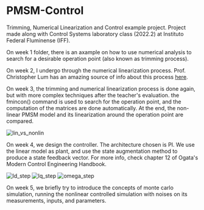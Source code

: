 # PMSM-Control
Trimming, Numerical Linearization and Control example project. Project made along with Control Systems laboratory class (2022.2) at Instituto Federal Fluminense (IFF).

On week 1 folder, there is an axample on how to use numerical analysis to search for a desirable operation point (also known as trimming process).

On week 2, I undergo through the numerical linearization process. Prof. Christopher Lum has an amazing source of info about this process [here](https://www.youtube.com/watch?v=1VmeijdM1qs).

On week 3, the trimming and numerical linearization process is done again, but with more complex techniques after the teacher's evaluation. the fmincon() command is used to search for the operation point, and the computation of the matrices are done automatically. At the end, the non-linear PMSM model and its linearization around the operation point are compared.

![lin_vs_nonlin](https://github.com/kkkiq/PMSM-Control/assets/85909385/0605a084-2f69-40ac-9d73-c4a59dd1786e)

On week 4, we design the controller. The architecture chosen is PI. We use the linear model as plant, and use the state augmentation method to produce a state feedback vector. For more info, check chapter 12 of Ogata's Modern Control Engineering Handbook.

![Id_step](https://github.com/kkkiq/PMSM-Control/assets/85909385/53e6b083-49b2-4678-a098-b3349a4e7007)
![Iq_step](https://github.com/kkkiq/PMSM-Control/assets/85909385/4a4110d7-e813-4864-9840-2c17a3bf2824)
![omega_step](https://github.com/kkkiq/PMSM-Control/assets/85909385/9bae3f81-0d3c-48bd-a162-89a7af411b87)


On week 5, we briefly try to introduce the concepts of monte carlo simulation, running the nonlinear controlled simulation with noises on its measurements, inputs, and parameters.

